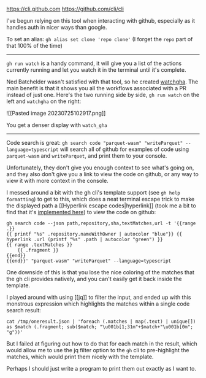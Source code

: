 https://cli.github.com
https://github.com/cli/cli

I've begun relying on this tool when interacting with github, especially as it handles auth in nicer ways than google.

To set an alias: `gh alias set clone 'repo clone'` (I forget the `repo` part of that 100% of the time)

----

`gh run watch` is a handy command, it will give you a list of the actions currently running and let you watch it in the terminal until it's complete.

Ned Batchelder wasn't satisfied with that tool, so he created [watchgha](https://github.com/nedbat/watchgha). The main benefit is that it shows you all the workflows associated with a PR instead of just one. Here's the two running side by side, `gh run watch` on the left and `watchgha` on the right:

![[Pasted image 20230725102917.png]]

You get a denser display with `watch_gha`

---

Code search is great: `gh search code "parquet-wasm" "writeParquet" --language=typescript` will search all of github for examples of code using `parquet-wasm` and `writeParquet`, and print them to your console.

Unfortunately, they don't give you enough context to see what's going on, and they also don't give you a link to view the code on github, or any way to view it with more context in the console.

I messed around a bit with the gh cli's template support (see `gh help formatting`) to get to this, which does a neat terminal escape trick to make the displayed path a [[Hyperlink escape codes|hyperlink]] (took me a bit to find that it's [implemented here](https://github.com/cli/go-gh/blob/45fa8a46ae55cf5975cc2bd891b46ffc3d50e4f6/pkg/template/template.go#L254-L261)) to view the code on github:

```shell
gh search code --json path,repository,sha,textMatches,url -t '{{range .}}
{{ printf "%s" .repository.nameWithOwner | autocolor "blue"}} {{ hyperlink .url (printf "%s" .path | autocolor "green") }}
{{ range .textMatches }}
    {{ .fragment }}
{{end}}
{{end}}' "parquet-wasm" "writeParquet" --language=typescript
```

One downside of this is that you lose the nice coloring of the matches that the gh cli provides natively, and you can't easily get it back inside the template.

I played around with using [[jq]] to filter the input, and ended up with this monstrous expression which highlights the matches within a single code search result:

```shell
cat /tmp/oneresult.json | 'foreach (.matches | map(.text) | unique[]) as $match (.fragment; sub($match; "\u001b[1;31m"+$match+"\u001b[0m"; "g"))'
```

But I failed at figuring out how to do that for each match in the result, which would allow me to use the jq filter option to the `gh` cli to pre-highlight the matches, which would print them nicely with the template.

Perhaps I should just write a program to print them out exactly as I want to.